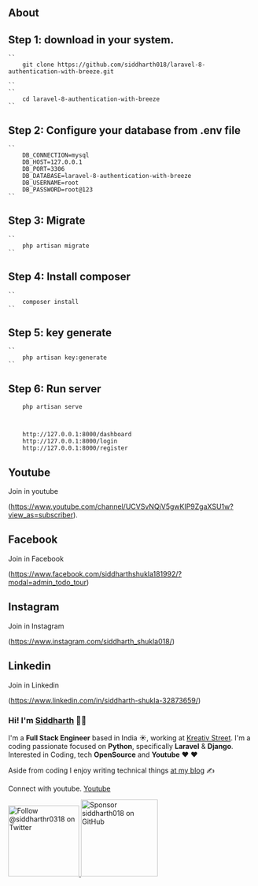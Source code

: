 ## About
<h2>Step 1: download in your system.</h2>  

    ``
        git clone https://github.com/siddharth018/laravel-8-authentication-with-breeze.git

    ``
    ``
        cd laravel-8-authentication-with-breeze
    ``

<h2>Step 2: Configure your database from .env file</h2> 

    ``
        DB_CONNECTION=mysql
        DB_HOST=127.0.0.1
        DB_PORT=3306
        DB_DATABASE=laravel-8-authentication-with-breeze
        DB_USERNAME=root
        DB_PASSWORD=root@123
    ``
<h2>Step 3: Migrate</h2> 

    ``
        php artisan migrate
    ``


<h2>Step 4: Install composer</h2> 

    ``
        composer install
    ``

<h2>Step 5: key generate</h2> 

    ``
        php artisan key:generate
    ``
    
<h2>Step 6: Run server</h2>  

    
        php artisan serve
    
    
    
        http://127.0.0.1:8000/dashboard
        http://127.0.0.1:8000/login
        http://127.0.0.1:8000/register 
    

## Youtube
Join in youtube

(https://www.youtube.com/channel/UCVSvNQjV5gwKIP9ZgaXSU1w?view_as=subscriber).

## Facebook
Join in Facebook

(https://www.facebook.com/siddharthshukla181992/?modal=admin_todo_tour)

## Instagram
Join in Instagram

(https://www.instagram.com/siddharth_shukla018/)

## Linkedin
Join in Linkedin

(https://www.linkedin.com/in/siddharth-shukla-32873659/)

### Hi! I'm [Siddharth](https://realprogrammer.in/) 👋🏼

I'm a **Full Stack Engineer** based in India ☀️, working at [Kreativ Street](https://kreativstreet.com/). I'm a coding passionate focused on **Python**, specifically **Laravel** & **Django**. Interested in Coding, tech **OpenSource** and **Youtube** ❤️ ❤️

Aside from coding I enjoy writing technical things [at my blog](https://realprogrammer.in) ✍️

Connect with youtube. [Youtube](https://www.youtube.com/channel/UCVSvNQjV5gwKIP9ZgaXSU1w?view_as=subscriber)

<p>
  <a href="https://twitter.com/intent/follow?screen_name=siddharthr0318">
    <img src="https://user-images.githubusercontent.com/7629661/87821427-202e0280-c870-11ea-9e38-8c7c74856753.png" width="144" alt="Follow @siddharthr0318 on Twitter" title="Follow @siddharthr0318 on Twitter">
  </a>

  <a href="https://github.com/sponsors/siddharth018">
    <img src="https://user-images.githubusercontent.com/7629661/87821425-1f956c00-c870-11ea-9871-a76f99739501.png" width="156" alt="Sponsor siddharth018 on GitHub" title="Sponsor siddharth018 on GitHub">
  </a>
</p>
